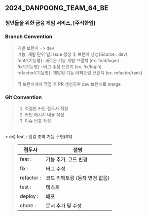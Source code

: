 ## 2024_DANPOONG_TEAM_64_BE
### 청년들을 위한 금융 게임 서비스, [주식한입]

### Branch Convention

> 개발 브랜치 => dev <br>
> 기능, 개발 단위 별 issue 생성 후 브랜치 생성(Source : dev) <br>
> feat/{기능명}: 새로운 기능 개발 브랜치 (ex. feat/login) <br>
> fix/{기능명} : 버그 수정 브랜치 (ex. fix/login) <br>
> refactor/{기능명}: 개발된 기능 리팩토링 브랜치 (ex. refactor/rank)
> <br><br>
> 각 브랜치에서 작업 후 PR 생성히여 dev 브랜치로 merge<br>


### Git Convention
> 1. 적절한 커밋 접두사 작성
> 2. 커밋 메시지 내용 작성
> 3. 이슈 번호 작성
<br>
> ex) feat : 랭킹 조회 기능 구현(#3)

> | 접두사        | 설명                 |
> |------------|--------------------|
> | feat :     | 기능 추가, 코드 변경       |
> | fix :      | 버그 수정              |
> | refactor : | 코드 리팩토링 (동작 변경 없음) |
> | test :     | 테스트                |
> | deploy :   | 배포                 |
> | chore :    | 문서 추가 및 수정  |
<br/>